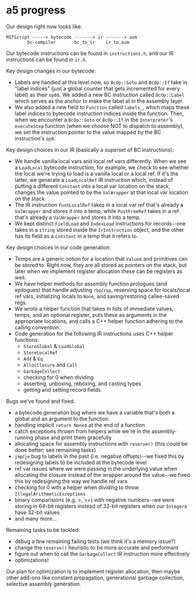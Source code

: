 # a5 progress

Our design right now looks like:

    MITScript -----> bytecode -------> ir -------> asm
            bc-compiler       bc_to_ir    ir_to_asm

Our bytecode instructions can be found in `instructions.h`, and our IR instructions can be found in `ir.h`.

Key design changes in our bytecode:
* Labels are handled at this level now, so `BcOp::Goto` and `BcOp::If` take in "label indices" (just a global counter that gets incremented for every label) as their `op0`s. We added a new BC instruction called `BcOp::Label` which serves as the anchor to make the label at in the assembly layer.
* We also added a new field to `Function` called `labels_`, which maps these label indices to bytecode instruction indices inside the function. Then, when we encounter a `BcOp::Goto` or `BcOp::If` in the `Interpreter`'s `executeStep` function (when we choose NOT to dispatch to assembly), we set the instruction pointer to the value mapped by the BC instruction's `op0`.

Key design choices in our IR (basically a superset of BC instructions):
* We handle vanilla local vars and local ref vars differently. When we see a `LoadLocal` bytecode instruction, for example, we check to see whether the local we're trying to load is a vanilla local or a local ref. If it's the latter, we generate a `LoadLocalRef` IR instruction which, instead of putting a different `Constant` into a local var location on the stack, changes the value pointed to by the `ValWrapper` at that local var location on the stack.
* The IR instruction `PushLocalRef` takes in a local var ref that's already a `ValWrapper` and stores it into a temp, while `PushFreeRef` takes in a ref that's already a `ValWrapper` and stores it into a temp.
* We kept distinct `FieldLoad` and `IndexLoad` instructions for records--one takes in a `string` stored inside the `IrInstruction` object, and the other has its field as a `Constant` in a temp that it refers to.

Key design choices in our code generation:
* Temps are a generic notion for a location that `Value`s and primitives can be stored to. Right now, they are all stored as pointers on the stack, but later when we implement register allocation these can be registers as well.
* We have helper methods for assembly function prologues (and epilogues) that handle adjusting `rbp`/`rsp`, reserving space for locals/local ref vars, initializing locals to `None`, and saving/restoring callee-saved regs.
* We wrote a helper function that takes in lists of immediate values, temps, and an optional register, puts these as arguments in the appropriate locations, and calls a C++ helper function adhering to the calling convention.
* Code generation for the following IR instructions uses C++ helper functions:
  * `StoreGlobal` & `LoadGlobal`
  * `StoreLocalRef`
  * `Add` & `Eq`
  * `AllocClosure` and `Call`
  * `GarbageCollect`
  * checking for 0 when dividing
  * asserting, unboxing, reboxing, and casting types
  * getting and setting record fields

Bugs we've found and fixed:
* a bytecode generation bug where we have a variable that's both a global and an argument to the function
* handling implicit `return None`s at the end of a function
* catch exceptions thrown from helpers while we're in the assembly-running phase and print them gracefully
* allocating space for assembly instructions with `reserve()` (this could be done better; see remaining tasks)
* `jmp`/`je` bug to labels in the past (i.e. negative offsets)--we fixed this by redesigning labels to be included at the bytecode level
* ref var issues where we were passing in the underlying value when allocating the closure instead of the wrapper around the value--we fixed this by redesigning the way we handle ref vars
* checking for 0 with a helper when dividing to throw `IllegalArithmeticExceptions`
* binary comparisions (e.g. >, >=) with negative numbers--we were storing in 64-bit registers instead of 32-bit registers when our `Integer`s have 32-bit values
* and many more...

Remaining tasks to be tackled:
* debug a few remaining failing tests (we think it's a memory issue?)
* change the `reserve()` heuristic to be more accurate and performant
* figure out when to call the `GarbageCollect` IR instruction more effectively
* optimizations!

Our plan for optimization is to implement register allocation, then maybe other add-ons like constant propagation, generational garbage collection, selective assembly generation.
